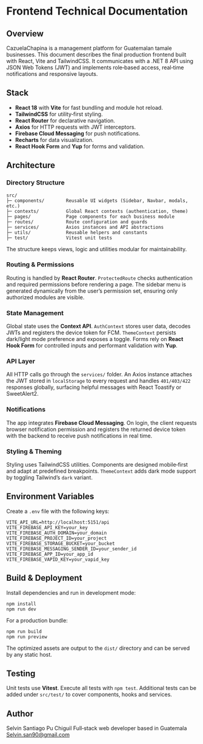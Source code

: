 # Frontend Technical Documentation

## Overview
CazuelaChapina is a management platform for Guatemalan tamale businesses. This document describes the final production frontend built with React, Vite and TailwindCSS. It communicates with a .NET 8 API using JSON Web Tokens (JWT) and implements role‑based access, real‑time notifications and responsive layouts.

## Stack
- **React 18** with **Vite** for fast bundling and module hot reload.
- **TailwindCSS** for utility‑first styling.
- **React Router** for declarative navigation.
- **Axios** for HTTP requests with JWT interceptors.
- **Firebase Cloud Messaging** for push notifications.
- **Recharts** for data visualization.
- **React Hook Form** and **Yup** for forms and validation.

## Architecture
### Directory Structure
```
src/
├─ components/        Reusable UI widgets (Sidebar, Navbar, modals, etc.)
├─ contexts/          Global React contexts (authentication, theme)
├─ pages/             Page components for each business module
├─ routes/            Route configuration and guards
├─ services/          Axios instances and API abstractions
├─ utils/             Reusable helpers and constants
├─ test/              Vitest unit tests
```
The structure keeps views, logic and utilities modular for maintainability.

### Routing & Permissions
Routing is handled by **React Router**. `ProtectedRoute` checks authentication and required permissions before rendering a page. The sidebar menu is generated dynamically from the user’s permission set, ensuring only authorized modules are visible.

### State Management
Global state uses the **Context API**. `AuthContext` stores user data, decodes JWTs and registers the device token for FCM. `ThemeContext` persists dark/light mode preference and exposes a toggle. Forms rely on **React Hook Form** for controlled inputs and performant validation with **Yup**.

### API Layer
All HTTP calls go through the `services/` folder. An Axios instance attaches the JWT stored in `localStorage` to every request and handles `401/403/422` responses globally, surfacing helpful messages with React Toastify or SweetAlert2.

### Notifications
The app integrates **Firebase Cloud Messaging**. On login, the client requests browser notification permission and registers the returned device token with the backend to receive push notifications in real time.

### Styling & Theming
Styling uses TailwindCSS utilities. Components are designed mobile‑first and adapt at predefined breakpoints. `ThemeContext` adds dark mode support by toggling Tailwind’s `dark` variant.

## Environment Variables
Create a `.env` file with the following keys:
```
VITE_API_URL=http://localhost:5151/api
VITE_FIREBASE_API_KEY=your_key
VITE_FIREBASE_AUTH_DOMAIN=your_domain
VITE_FIREBASE_PROJECT_ID=your_project
VITE_FIREBASE_STORAGE_BUCKET=your_bucket
VITE_FIREBASE_MESSAGING_SENDER_ID=your_sender_id
VITE_FIREBASE_APP_ID=your_app_id
VITE_FIREBASE_VAPID_KEY=your_vapid_key
```

## Build & Deployment
Install dependencies and run in development mode:
```
npm install
npm run dev
```
For a production bundle:
```
npm run build
npm run preview
```
The optimized assets are output to the `dist/` directory and can be served by any static host.

## Testing
Unit tests use **Vitest**. Execute all tests with `npm test`. Additional tests can be added under `src/test/` to cover components, hooks and services.

## Author
Selvin Santiago Pu Chiguil
Full‑stack web developer based in Guatemala
[Selvin.san90@gmail.com](mailto:Selvin.san90@gmail.com)

